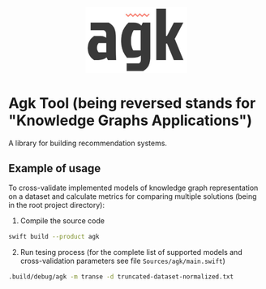 <p align="center">
  <img src="images/logo.jpg" alt="logo" width="200px"/>
</p>

# Agk Tool (being reversed stands for "Knowledge Graphs Applications")
A library for building recommendation systems.
## Example of usage
To cross-validate implemented models of knowledge graph representation on a dataset and calculate metrics for comparing multiple solutions (being in the root project directory):
1. Compile the source code
```sh
swift build --product agk
```
2. Run tesing process (for the complete list of supported models and cross-validation parameters see file `Sources/agk/main.swift`)
```sh
.build/debug/agk -m transe -d truncated-dataset-normalized.txt
```
